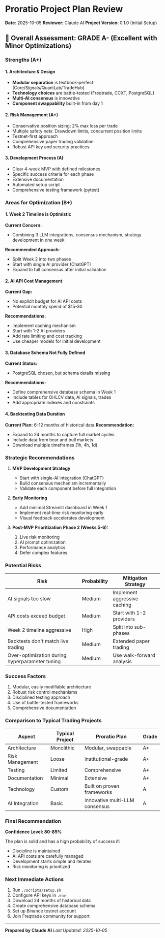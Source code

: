 # Proratio Project Plan Review

**Date**: 2025-10-05
**Reviewer**: Claude AI
**Project Version**: 0.1.0 (Initial Setup)

## 🎯 Overall Assessment: GRADE A- (Excellent with Minor Optimizations)

### **Strengths (A+)**

#### 1. Architecture & Design
- **Modular separation** is textbook-perfect (Core/Signals/QuantLab/TradeHub)
- **Technology choices** are battle-tested (Freqtrade, CCXT, PostgreSQL)
- **Multi-AI consensus** is innovative
- **Component swappability** built-in from day 1

#### 2. Risk Management (A+)
- Conservative position sizing: 2% max loss per trade
- Multiple safety nets: Drawdown limits, concurrent position limits
- Testnet-first approach
- Comprehensive paper trading validation
- Robust API key and security practices

#### 3. Development Process (A)
- Clear 4-week MVP with defined milestones
- Specific success criteria for each phase
- Extensive documentation
- Automated setup script
- Comprehensive testing framework (pytest)

### **Areas for Optimization (B+)**

#### 1. Week 2 Timeline is Optimistic
**Current Concern:**
- Combining 3 LLM integrations, consensus mechanism, strategy development in one week

**Recommended Approach:**
- Split Week 2 into two phases
- Start with single AI provider (ChatGPT)
- Expand to full consensus after initial validation

#### 2. AI API Cost Management
**Current Gap:**
- No explicit budget for AI API costs
- Potential monthly spend of $15-30

**Recommendations:**
- Implement caching mechanism
- Start with 1-2 AI providers
- Add rate limiting and cost tracking
- Use cheaper models for initial development

#### 3. Database Schema Not Fully Defined
**Current Status:**
- PostgreSQL chosen, but schema details missing

**Recommendations:**
- Define comprehensive database schema in Week 1
- Include tables for OHLCV data, AI signals, trades
- Add appropriate indexes and constraints

#### 4. Backtesting Data Duration
**Current Plan:** 6-12 months of historical data
**Recommendation:**
- Expand to 24 months to capture full market cycles
- Include data from bear and bull markets
- Download multiple timeframes (1h, 4h, 1d)

### **Strategic Recommendations**

1. **MVP Development Strategy**
   - Start with single-AI integration (ChatGPT)
   - Build consensus mechanism incrementally
   - Validate each component before full integration

2. **Early Monitoring**
   - Add minimal Streamlit dashboard in Week 1
   - Implement real-time risk monitoring early
   - Visual feedback accelerates development

3. **Post-MVP Prioritization**
   **Phase 2 (Weeks 5-6):**
   1. Live risk monitoring
   2. AI prompt optimization
   3. Performance analytics
   4. Defer complex features

### **Potential Risks**

| Risk | Probability | Mitigation Strategy |
|------|-------------|---------------------|
| AI signals too slow | Medium | Implement aggressive caching |
| API costs exceed budget | Medium | Start with 1-2 providers |
| Week 2 timeline aggressive | High | Split into sub-phases |
| Backtests don't match live trading | Medium | Extended paper trading |
| Over-optimization during hyperparameter tuning | Medium | Use walk-forward analysis |

### **Success Factors**

1. Modular, easily modifiable architecture
2. Robust risk control mechanisms
3. Disciplined testing approach
4. Use of battle-tested frameworks
5. Comprehensive documentation

### **Comparison to Typical Trading Projects**

| Aspect | Typical Project | Proratio Plan | Grade |
|--------|----------------|---------------|-------|
| Architecture | Monolithic | Modular, swappable | A+ |
| Risk Management | Loose | Institutional-grade | A+ |
| Testing | Limited | Comprehensive | A+ |
| Documentation | Minimal | Extensive | A+ |
| Technology | Custom | Built on proven frameworks | A |
| AI Integration | Basic | Innovative multi-LLM consensus | A |

### **Final Recommendation**

**Confidence Level: 80-85%**

The plan is solid and has a high probability of success if:
- Discipline is maintained
- AI API costs are carefully managed
- Development starts simple and iterates
- Risk monitoring is prioritized

### **Next Immediate Actions**

1. Run `./scripts/setup.sh`
2. Configure API keys in `.env`
3. Download 24 months of historical data
4. Create comprehensive database schema
5. Set up Binance testnet account
6. Join Freqtrade community for support

---

**Prepared by Claude AI**
*Last Updated: 2025-10-05*